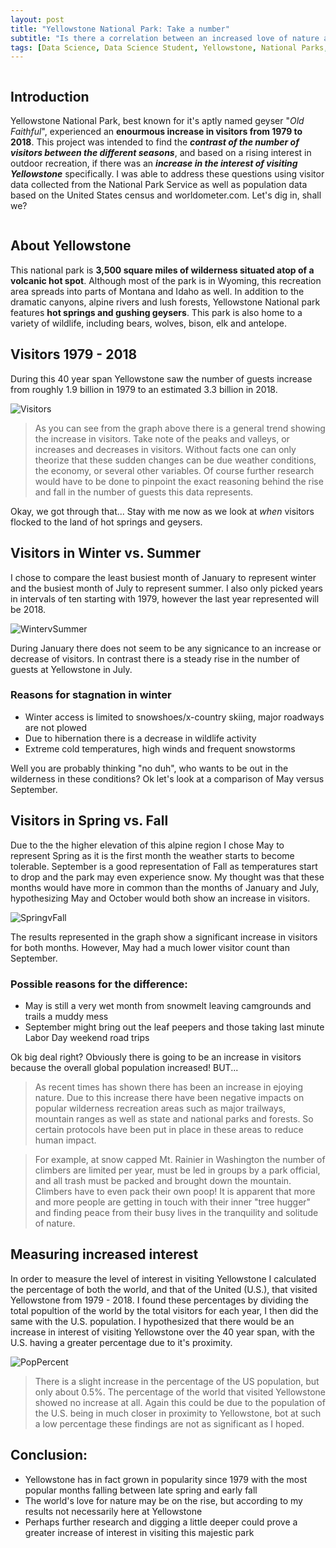 ```yaml
---
layout: post
title: "Yellowstone National Park: Take a number"
subtitle: "Is there a correlation between an increased love of nature and the rise in visitation at Yellowstone?" 
tags: [Data Science, Data Science Student, Yellowstone, National Parks, Nature, Old Faithful, Geysers, Hot Springs]
---
```


<img src="https://i.imgur.com/dDWCWZS.jpg" class="align-center" alt="">

## Introduction  
Yellowstone National Park, best known for it's aptly named geyser "_Old Faithful_", experienced an **enourmous increase in visitors from 1979 to 2018**. This project was intended to find the _**contrast of the number of visitors between the different seasons**_, and based on a rising interest in outdoor recreation, if there was an _**increase in the interest of visiting Yellowstone**_ specifically. I was able to address these questions using visitor data collected from the National Park Service as well as population data based on the United States census and worldometer.com. Let's dig in, shall we? 

<img src="https://i.imgur.com/bZwvrHO.jpg" class="align-center" alt="">

## About Yellowstone  
This national park is **3,500 square miles of wilderness situated atop of a volcanic hot spot**. Although most of the park is in Wyoming, this recreation area spreads into parts of Montana and Idaho as well. In addition to the dramatic canyons, alpine rivers and lush forests, Yellowstone National park features **hot springs and gushing geysers**. This park is also home to a variety of wildlife, including bears, wolves, bison, elk and antelope.

## Visitors 1979 - 2018 
During this 40 year span Yellowstone saw the number of guests increase from roughly 1.9 billion in 1979 to an estimated 3.3 billion in 2018.

![Visitors](https://i.imgur.com/WJFApHc.png)

> As you can see  from the graph above there is a general trend showing the increase in visitors. Take note of the peaks and valleys, or increases and decreases in visitors. Without facts one can only theorize that these sudden changes can be due weather conditions, the economy, or several other variables. Of course further research would have to be done to pinpoint the exact reasoning behind the rise and fall in the number of guests this data represents.  

Okay, we got through that... Stay with me now as we look at _when_ visitors flocked to the land of hot springs and geysers. 

## Visitors in Winter vs. Summer
I chose to compare the least busiest month of January to represent winter and the busiest month of July to represent summer. I also only picked years in intervals of ten starting with 1979, however the last year represented will be 2018.   

![WintervSummer](https://i.imgur.com/kBhnz2K.png)

During January there does not seem to be any signicance to an increase or decrease of visitors. In contrast there is a steady rise in the number of guests at Yellowstone in July. 

### Reasons for stagnation in winter
* Winter access is limited to snowshoes/x-country skiing, major roadways are not plowed
* Due to hibernation there is a decrease in wildlife activity
* Extreme cold temperatures, high winds and frequent snowstorms

Well you are probably thinking "no duh", who wants to be out in the wilderness in these conditions? Ok let's look at a comparison of May versus September.

## Visitors in Spring vs. Fall
Due to the the higher elevation of this alpine region I chose May to represent Spring as it is the first month the weather starts to become tolerable. September is a good representation of Fall as temperatures start to drop and the park may even experience snow. My thought was that these months would have more in common than the months of January and July, hypothesizing May and October would both show an increase in visitors.

![SpringvFall](https://i.imgur.com/TpwQ6EY.png)

The results represented in the graph show a significant increase in visitors for both months. However, May had a much lower visitor count than September.

### Possible reasons for the difference:
* May is still a very wet month from snowmelt leaving camgrounds and trails a muddy mess
* September might bring out the leaf peepers and those taking last minute Labor Day weekend road trips

Ok big deal right? Obviously there is going to be an increase in visitors because the overall global population increased! BUT...

>As recent times has shown there has been an increase in ejoying nature. Due to this increase there have been negative impacts on popular wilderness recreation areas such as major trailways, mountain ranges as well as state and national parks and forests. So certain protocols have been put in place in these areas to reduce human impact. 

> For example, at snow capped Mt. Rainier in Washington the number of climbers are limited per year, must be led in groups by a park official, and all trash must be packed and brought down the mountain. Climbers have to even pack their own poop! It is apparent that more and more people are getting in touch with their inner "tree hugger" and finding peace from their busy lives in the tranquility and solitude of nature.

## Measuring increased interest
In order to measure the level of interest in visiting Yellowstone I calculated the percentage of both the world, and that of the United (U.S.), that visited Yellowstone from 1979 - 2018. I found these percentages by dividing the total popultion of the world by the total visitors for each year, I then did the same with the U.S. population. I hypothesized that there would be an increase in interest of visiting Yellowstone over the 40 year span, with the U.S. having a greater percentage due to it's proximity.  

![PopPercent](https://i.imgur.com/1nNZqOJ.png)

>There is a slight increase in the percentage of the US population, but only about 0.5%. The percentage of the world that visited Yellowstone showed no increase at all. Again this could be due to the population of the U.S. being in much closer in proximity to Yellowstone, bot at such a low percentage these findings are not as significant as I hoped.  

## Conclusion:
* Yellowstone has in fact grown in popularity since 1979 with the most popular months falling between late spring and early fall
* The world's love for nature may be on the rise, but according to my results not necessarily here at Yellowstone
* Perhaps further research and digging a little deeper could prove a greater increase of interest in visiting this majestic park 

<img src="https://i.imgur.com/J4kHuHZ.jpg" class="align-center" alt="">
